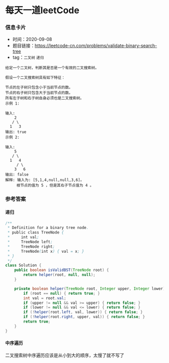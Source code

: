 # 每天一道leetCode

### 信息卡片

- 时间：2020-09-08
- 题目链接：https://leetcode-cn.com/problems/validate-binary-search-tree
- tag：`二叉树` `递归`

```
给定一个二叉树，判断其是否是一个有效的二叉搜索树。

假设一个二叉搜索树具有如下特征：

节点的左子树只包含小于当前节点的数。
节点的右子树只包含大于当前节点的数。
所有左子树和右子树自身必须也是二叉搜索树。
示例 1:

输入:
    2
   / \
  1   3
输出: true
示例 2:

输入:
    5
   / \
  1   4
     / \
    3   6
输出: false
解释: 输入为: [5,1,4,null,null,3,6]。
     根节点的值为 5 ，但是其右子节点值为 4 。

```
### 参考答案

#### 递归

```java
/**
 * Definition for a binary tree node.
 * public class TreeNode {
 *     int val;
 *     TreeNode left;
 *     TreeNode right;
 *     TreeNode(int x) { val = x; }
 * }
 */
class Solution {
    public boolean isValidBST(TreeNode root) {
        return helper(root, null, null);
    }

    private boolean helper(TreeNode root, Integer upper, Integer lower) {
        if (root == null) { return true; }
        int val = root.val;
        if (upper != null && val >= upper) { return false; }
        if (lower != null && val <= lower) { return false; }
        if (!helper(root.left, val, lower)) { return false; }
        if (!helper(root.right, upper, val)) { return false; }
        return true;
    }
}
```
#### 中序遍历
二叉搜索树中序遍历应该是从小到大的顺序，太慢了就不写了
